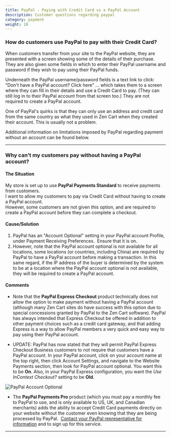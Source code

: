 ```yaml
---
title: PayPal - Paying with Credit Card vs a PayPal Account
description: Customer questions regarding paypal
category: payment 
weight: 10
---
```


### How do customers use PayPal to pay with their Credit Card?

When customers transfer from your site to the PayPal website, they are presented with a screen showing some of the details of their purchase.
They are also given some fields in which to enter their PayPal username and password if they wish to pay using their PayPal funds.

Underneath the PayPal username/password fields is a text link to click: "Don't have a PayPal account? Click here" ... which takes them to a screen where they can fill in their details and use a Credit Card to pay. (They can still log in to their PayPal account from that screen too.)  They are not required to create a PayPal account. 

One of PayPal's quirks is that they can only use an address and credit card from the same country as what they used in Zen Cart when they created their account. This is usually not a problem.

Additional information on limitations imposed by PayPal regarding payment without an account can be found below.

---
### Why can't my customers pay without having a PayPal account?

#### The Situation

My store is set up to use **PayPal Payments Standard** to receive payments from customers.  
I want to allow my customers to pay via Credit Card without having to create a PayPal account.  
However, some customers are not given this option, and are required to create a PayPal account before they can complete a checkout.  

#### Cause/Solution

1.  PayPal has an "Account Optional" setting in your PayPal account Profile, under Payment Receiving Preferences.  Ensure that it is on.
2.  However, note that the PayPal account optional is not available for all locations, some locations (or countries, including China) are required by PayPal to have a PayPal account before making a transaction. In this same regard, if the IP address of the buyer is determined by the system to be at a location where the PayPal account optional is not available, they will be required to create a PayPal account.

#### Comments

*   Note that the **PayPal Express Checkout** product technically does not allow the option to make payment without having a PayPal account (although many Zen Cart sites do have success with this option due to special concessions granted by PayPal to the Zen Cart software). PayPal has always intended that Express Checkout be offered in addition to other payment choices such as a credit card gateway, and that adding Express is a way to allow PayPal members a very quick and easy way to pay using their PayPal account.  

*   UPDATE: PayPal has now stated that they will permit PayPal Express Checkout Business customers to not require that customers have a PayPal account.  In your PayPal account, click on your account name at the top right, then click Account Settings, and navigate to the Website Payments section, then look for PayPal account optional.  You want this to be **On**.  Also, in your PayPal Express configuration, you want the *Use InContext Checkout?* setting to be **Old**.

![PayPal Account Optional](/images/paypal_account_optional.png)

*   The **PayPal Payments Pro** product (which you must pay a monthly fee to PayPal to use, and is only available to US, UK, and Canadian merchants) adds the ability to accept Credit Card payments directly on your website without the customer even knowing that they are being processed by PayPal.  [Contact your PayPal representative for information](https://www.zen-cart.com/partners/paypal) and to sign up for this service.


--- 
